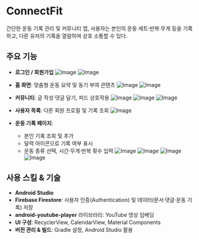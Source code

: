 # ConnectFit

간단한 운동 기록 관리 및 커뮤니티 앱, 사용자는 본인의 운동 세트·반복·무게 등을 기록하고, 다른 유저의 기록을 열람하며 상호 소통할 수 있다.

## 주요 기능
- **로그인 / 회원가입**
![Image](https://github.com/user-attachments/assets/abc75ea1-ced0-4818-a23b-7bd4a565b016)
![Image](https://github.com/user-attachments/assets/80b21fa8-4804-402b-ad1f-d10d2dc661f2)

- **홈 화면**: 맞춤형 운동 요약 및 동기 부여 콘텐츠
![Image](https://github.com/user-attachments/assets/45b17f42-56f6-4475-a7dc-0128f1100f01)
![Image](https://github.com/user-attachments/assets/537522eb-a18f-4288-8bcc-2aa35d22a666)

- **커뮤니티**: 글 작성·댓글 달기, 피드 상호작용
![Image](https://github.com/user-attachments/assets/3cbbffea-4ee3-480f-9858-9a78e97bbf03)
![Image](https://github.com/user-attachments/assets/4478d00e-4a18-4e56-b510-d2b974846502)
![Image](https://github.com/user-attachments/assets/b563ba2a-2f40-4ac0-a68e-76152f2b4cbf)

- **사용자 목록**: 다른 회원 프로필 및 기록 조회
![Image](https://github.com/user-attachments/assets/ab42b7f6-8f19-4d8b-a570-968b3a9f28e4)

- **운동 기록 페이지**:  
  - 본인 기록 조회 및 추가  
  - 달력 아이콘으로 기록 여부 표시  
  - 운동 종류 선택, 시간·무게·반복 횟수 입력
![Image](https://github.com/user-attachments/assets/598e7545-ef06-4bf6-99ae-ec8750ef34f1)
![Image](https://github.com/user-attachments/assets/e82042a9-8fd9-4a75-a2b7-e2399adb405f)
![Image](https://github.com/user-attachments/assets/969549bc-a87d-4302-830d-4957c1cd3adb)
![Image](https://github.com/user-attachments/assets/f1bf903e-0dd2-47b8-bc7a-c1ea66f38c63)

## 사용 스킬 & 기술
- **Android Studio**  
- **Firebase Firestore**: 사용자 인증(Authentication) 및 데이터(문서·댓글·운동 기록) 저장  
- **android-youtube-player** 라이브러리: YouTube 영상 임베딩  
- **UI 구성**: RecyclerView, CalendarView, Material Components  
- **버전 관리 & 빌드**: Gradle 설정, Android Studio 활용  
